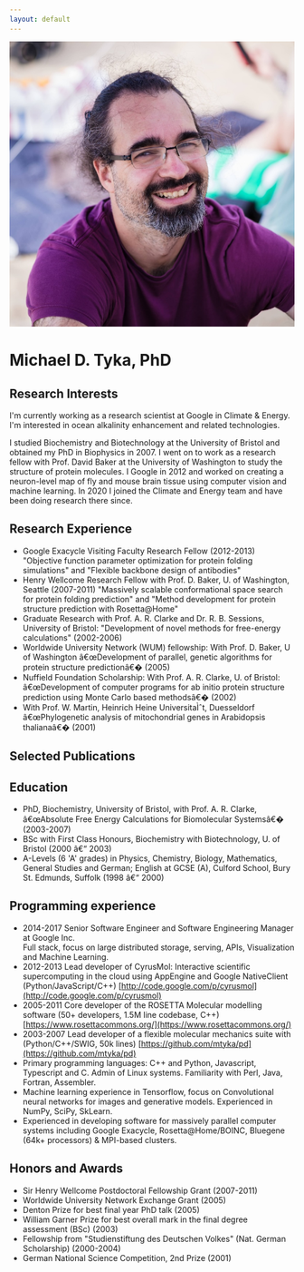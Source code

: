 ```yaml
---
layout: default
---
```



<img class="profile-picture" src="assets/mike_2023.jpg">


# Michael D. Tyka, PhD
## Research Interests

I'm currently working as a research scientist at Google in Climate & Energy. I'm interested in ocean alkalinity enhancement and related technologies.

I studied Biochemistry and Biotechnology at the University of Bristol and obtained my PhD in Biophysics in 2007. 
I went on to work as a research fellow with Prof. David Baker at the University of Washington to study the structure of protein molecules. 
I Google in 2012 and worked on creating a neuron-level map of fly and mouse brain tissue using computer vision and machine learning. In 2020 I joined the
Climate and Energy team and have been doing research there since. 

## Research Experience

* Google Exacycle Visiting Faculty Research Fellow (2012-2013) "Objective function parameter optimization for protein folding simulations" and 
  "Flexible backbone design of antibodies"
* Henry Wellcome Research Fellow with Prof. D. Baker, U. of Washington, Seattle (2007-2011) "Massively scalable conformational space search for protein folding prediction" and  "Method development for protein structure prediction with Rosetta@Home"  
* Graduate Research with Prof. A. R. Clarke and Dr. R. B. Sessions, University of Bristol: "Development of novel methods for free-energy calculations" (2002-2006)  
* Worldwide University Network (WUM) fellowship: With Prof. D. Baker, U of Washington â€œDevelopment of parallel, genetic algorithms for protein structure predictionâ€� (2005)  
* Nuffield Foundation Scholarship: With Prof. A. R. Clarke, U. of Bristol: â€œDevelopment of computer programs for ab initio protein structure prediction using Monte Carlo based methodsâ€� (2002)  
* With Prof. W. Martin, Heinrich Heine UniversitaÌˆt, Duesseldorf â€œPhylogenetic analysis of mitochondrial genes in Arabidopsis thalianaâ€� (2001)

## Selected Publications 


## Education 

* PhD, Biochemistry, University of Bristol, with Prof. A. R. Clarke, â€œAbsolute Free Energy Calculations for Biomolecular Systemsâ€� (2003-2007)   
* BSc with First Class Honours, Biochemistry with Biotechnology, U. of Bristol (2000 â€“ 2003\)  
* A-Levels (6 'A' grades) in Physics, Chemistry, Biology, Mathematics, General Studies and German; English at GCSE (A), Culford School, Bury St. Edmunds, Suffolk (1998 â€“ 2000\)

## Programming experience

* 2014-2017 Senior Software Engineer and Software Engineering Manager at Google Inc.   
  Full stack, focus on large distributed storage, serving, APIs, Visualization and Machine Learning.  
* 2012-2013  Lead developer of CyrusMol: Interactive scientific supercomputing in the cloud using AppEngine and Google NativeClient (Python/JavaScript/C++) [http://code.google.com/p/cyrusmol](http://code.google.com/p/cyrusmol)  
* 2005-2011 Core developer of the ROSETTA Molecular modelling software (50+ developers, 1.5M line codebase, C++) [https://www.rosettacommons.org/](https://www.rosettacommons.org/)  
* 2003-2007 Lead developer of a flexible molecular mechanics suite with (Python/C++/SWIG, 50k lines) [https://github.com/mtyka/pd](https://github.com/mtyka/pd)   
* Primary programming languages: C++ and Python, Javascript, Typescript and C. Admin of Linux systems. Familiarity with Perl, Java, Fortran, Assembler.   
* Machine learning experience in Tensorflow, focus on Convolutional neural networks for images and generative models. Experienced in NumPy, SciPy, SkLearn.  
* Experienced in developing software for massively parallel computer systems including Google Exacycle, Rosetta@Home/BOINC, Bluegene (64k+ processors) & MPI-based clusters.

## Honors and Awards ##

* Sir Henry Wellcome Postdoctoral Fellowship Grant (2007-2011)  
* Worldwide University Network Exchange Grant (2005)  
* Denton Prize for best final year PhD talk (2005)  
* William Garner Prize for best overall mark in the final degree assessment (BSc) (2003)  
* Fellowship from "Studienstiftung des Deutschen Volkes" (Nat. German Scholarship) (2000-2004)  
* German National Science Competition, 2nd Prize (2001) 


